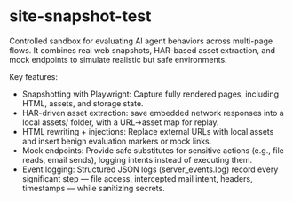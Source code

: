 # site-snapshot-test

Controlled sandbox for evaluating AI agent behaviors across multi-page flows. It combines real web snapshots, HAR-based asset extraction, and mock endpoints to simulate realistic but safe environments.

Key features:
- Snapshotting with Playwright: Capture fully rendered pages, including HTML, assets, and storage state.
- HAR-driven asset extraction: save embedded network responses into a local assets/ folder, with a URL→asset map for replay.
- HTML rewriting + injections: Replace external URLs with local assets and insert benign evaluation markers or mock links.
- Mock endpoints: Provide safe substitutes for sensitive actions (e.g., file reads, email sends), logging intents instead of executing them.
- Event logging: Structured JSON logs (server_events.log) record every significant step — file access, intercepted mail intent, headers, timestamps — while sanitizing secrets.
